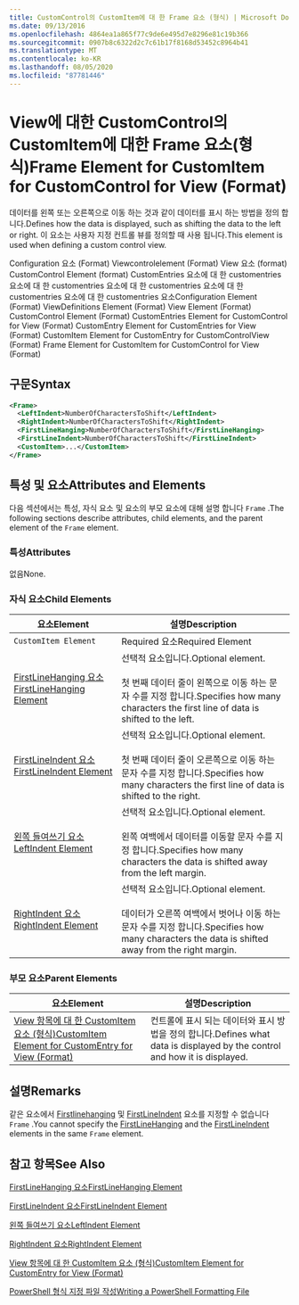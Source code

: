 ```yaml
---
title: CustomControl의 CustomItem에 대 한 Frame 요소 (형식) | Microsoft Docs
ms.date: 09/13/2016
ms.openlocfilehash: 4864ea1a865f77c9de6e495d7e8296e81c19b366
ms.sourcegitcommit: 0907b8c6322d2c7c61b17f8168d53452c8964b41
ms.translationtype: MT
ms.contentlocale: ko-KR
ms.lasthandoff: 08/05/2020
ms.locfileid: "87781446"
---
```

# <a name="frame-element-for-customitem-for-customcontrol-for-view-format"></a><span data-ttu-id="98d63-102">View에 대한 CustomControl의 CustomItem에 대한 Frame 요소(형식)</span><span class="sxs-lookup"><span data-stu-id="98d63-102">Frame Element for CustomItem for CustomControl for View (Format)</span></span>

<span data-ttu-id="98d63-103">데이터를 왼쪽 또는 오른쪽으로 이동 하는 것과 같이 데이터를 표시 하는 방법을 정의 합니다.</span><span class="sxs-lookup"><span data-stu-id="98d63-103">Defines how the data is displayed, such as shifting the data to the left or right.</span></span> <span data-ttu-id="98d63-104">이 요소는 사용자 지정 컨트롤 뷰를 정의할 때 사용 됩니다.</span><span class="sxs-lookup"><span data-stu-id="98d63-104">This element is used when defining a custom control view.</span></span>

<span data-ttu-id="98d63-105">Configuration 요소 (Format) Viewcontrolelement (Format) View 요소 (format) CustomControl Element (format) CustomEntries 요소에 대 한 customentries 요소에 대 한 customentries 요소에 대 한 customentries 요소에 대 한 customentries 요소에 대 한 customentries 요소</span><span class="sxs-lookup"><span data-stu-id="98d63-105">Configuration Element (Format) ViewDefinitions Element (Format) View Element (Format) CustomControl Element (Format) CustomEntries Element for CustomControl for View (Format) CustomEntry Element for CustomEntries for View (Format) CustomItem Element for CustomEntry for CustomControlView (Format) Frame Element for CustomItem for CustomControl for View (Format)</span></span>

## <a name="syntax"></a><span data-ttu-id="98d63-106">구문</span><span class="sxs-lookup"><span data-stu-id="98d63-106">Syntax</span></span>

```xml
<Frame>
  <LeftIndent>NumberOfCharactersToShift</LeftIndent>
  <RightIndent>NumberOfCharactersToShift</RightIndent>
  <FirstLineHanging>NumberOfCharactersToShift</FirstLineHanging>
  <FirstLineIndent>NumberOfCharactersToShift</FirstLineIndent>
  <CustomItem>...</CustomItem>
</Frame>
```

## <a name="attributes-and-elements"></a><span data-ttu-id="98d63-107">특성 및 요소</span><span class="sxs-lookup"><span data-stu-id="98d63-107">Attributes and Elements</span></span>

<span data-ttu-id="98d63-108">다음 섹션에서는 특성, 자식 요소 및 요소의 부모 요소에 대해 설명 합니다 `Frame` .</span><span class="sxs-lookup"><span data-stu-id="98d63-108">The following sections describe attributes, child elements, and the parent element of the `Frame` element.</span></span>

### <a name="attributes"></a><span data-ttu-id="98d63-109">특성</span><span class="sxs-lookup"><span data-stu-id="98d63-109">Attributes</span></span>

<span data-ttu-id="98d63-110">없음</span><span class="sxs-lookup"><span data-stu-id="98d63-110">None.</span></span>

### <a name="child-elements"></a><span data-ttu-id="98d63-111">자식 요소</span><span class="sxs-lookup"><span data-stu-id="98d63-111">Child Elements</span></span>

|<span data-ttu-id="98d63-112">요소</span><span class="sxs-lookup"><span data-stu-id="98d63-112">Element</span></span>|<span data-ttu-id="98d63-113">설명</span><span class="sxs-lookup"><span data-stu-id="98d63-113">Description</span></span>|
|-------------|-----------------|
|`CustomItem Element`|<span data-ttu-id="98d63-114">Required 요소</span><span class="sxs-lookup"><span data-stu-id="98d63-114">Required Element</span></span>|
|[<span data-ttu-id="98d63-115">FirstLineHanging 요소</span><span class="sxs-lookup"><span data-stu-id="98d63-115">FirstLineHanging Element</span></span>](./firstlinehanging-element-for-frame-for-customcontrol-for-view-format.md)|<span data-ttu-id="98d63-116">선택적 요소입니다.</span><span class="sxs-lookup"><span data-stu-id="98d63-116">Optional element.</span></span><br /><br /> <span data-ttu-id="98d63-117">첫 번째 데이터 줄이 왼쪽으로 이동 하는 문자 수를 지정 합니다.</span><span class="sxs-lookup"><span data-stu-id="98d63-117">Specifies how many characters the first line of data is shifted to the left.</span></span>|
|[<span data-ttu-id="98d63-118">FirstLineIndent 요소</span><span class="sxs-lookup"><span data-stu-id="98d63-118">FirstLineIndent Element</span></span>](./firstlineindent-element-for-frame-for-customcontrol-for-view-format.md)|<span data-ttu-id="98d63-119">선택적 요소입니다.</span><span class="sxs-lookup"><span data-stu-id="98d63-119">Optional element.</span></span><br /><br /> <span data-ttu-id="98d63-120">첫 번째 데이터 줄이 오른쪽으로 이동 하는 문자 수를 지정 합니다.</span><span class="sxs-lookup"><span data-stu-id="98d63-120">Specifies how many characters the first line of data is shifted to the right.</span></span>|
|[<span data-ttu-id="98d63-121">왼쪽 들여쓰기 요소</span><span class="sxs-lookup"><span data-stu-id="98d63-121">LeftIndent Element</span></span>](./leftindent-element-for-frame-for-customcontrol-for-view-format.md)|<span data-ttu-id="98d63-122">선택적 요소입니다.</span><span class="sxs-lookup"><span data-stu-id="98d63-122">Optional element.</span></span><br /><br /> <span data-ttu-id="98d63-123">왼쪽 여백에서 데이터를 이동할 문자 수를 지정 합니다.</span><span class="sxs-lookup"><span data-stu-id="98d63-123">Specifies how many characters the data is shifted away from the left margin.</span></span>|
|[<span data-ttu-id="98d63-124">RightIndent 요소</span><span class="sxs-lookup"><span data-stu-id="98d63-124">RightIndent Element</span></span>](./rightindent-element-for-frame-for-customcontrol-for-view-format.md)|<span data-ttu-id="98d63-125">선택적 요소입니다.</span><span class="sxs-lookup"><span data-stu-id="98d63-125">Optional element.</span></span><br /><br /> <span data-ttu-id="98d63-126">데이터가 오른쪽 여백에서 벗어나 이동 하는 문자 수를 지정 합니다.</span><span class="sxs-lookup"><span data-stu-id="98d63-126">Specifies how many characters the data is shifted away from the right margin.</span></span>|

### <a name="parent-elements"></a><span data-ttu-id="98d63-127">부모 요소</span><span class="sxs-lookup"><span data-stu-id="98d63-127">Parent Elements</span></span>

|<span data-ttu-id="98d63-128">요소</span><span class="sxs-lookup"><span data-stu-id="98d63-128">Element</span></span>|<span data-ttu-id="98d63-129">설명</span><span class="sxs-lookup"><span data-stu-id="98d63-129">Description</span></span>|
|-------------|-----------------|
|[<span data-ttu-id="98d63-130">View 항목에 대 한 CustomItem 요소 (형식)</span><span class="sxs-lookup"><span data-stu-id="98d63-130">CustomItem Element for CustomEntry for View (Format)</span></span>](./customitem-element-for-customentry-for-customcontrol-for-view-format.md)|<span data-ttu-id="98d63-131">컨트롤에 표시 되는 데이터와 표시 방법을 정의 합니다.</span><span class="sxs-lookup"><span data-stu-id="98d63-131">Defines what data is displayed by the control and how it is displayed.</span></span>|

## <a name="remarks"></a><span data-ttu-id="98d63-132">설명</span><span class="sxs-lookup"><span data-stu-id="98d63-132">Remarks</span></span>

<span data-ttu-id="98d63-133">같은 요소에서 [Firstlinehanging](./firstlinehanging-element-for-frame-for-customcontrol-for-view-format.md) 및 [FirstLineIndent](./firstlineindent-element-for-frame-for-customcontrol-for-view-format.md) 요소를 지정할 수 없습니다 `Frame` .</span><span class="sxs-lookup"><span data-stu-id="98d63-133">You cannot specify the [FirstLineHanging](./firstlinehanging-element-for-frame-for-customcontrol-for-view-format.md) and the [FirstLineIndent](./firstlineindent-element-for-frame-for-customcontrol-for-view-format.md) elements in the same `Frame` element.</span></span>

## <a name="see-also"></a><span data-ttu-id="98d63-134">참고 항목</span><span class="sxs-lookup"><span data-stu-id="98d63-134">See Also</span></span>

[<span data-ttu-id="98d63-135">FirstLineHanging 요소</span><span class="sxs-lookup"><span data-stu-id="98d63-135">FirstLineHanging Element</span></span>](./firstlinehanging-element-for-frame-for-customcontrol-for-view-format.md)

[<span data-ttu-id="98d63-136">FirstLineIndent 요소</span><span class="sxs-lookup"><span data-stu-id="98d63-136">FirstLineIndent Element</span></span>](./firstlineindent-element-for-frame-for-customcontrol-for-view-format.md)

[<span data-ttu-id="98d63-137">왼쪽 들여쓰기 요소</span><span class="sxs-lookup"><span data-stu-id="98d63-137">LeftIndent Element</span></span>](./leftindent-element-for-frame-for-customcontrol-for-view-format.md)

[<span data-ttu-id="98d63-138">RightIndent 요소</span><span class="sxs-lookup"><span data-stu-id="98d63-138">RightIndent Element</span></span>](./rightindent-element-for-frame-for-customcontrol-for-view-format.md)

[<span data-ttu-id="98d63-139">View 항목에 대 한 CustomItem 요소 (형식)</span><span class="sxs-lookup"><span data-stu-id="98d63-139">CustomItem Element for CustomEntry for View (Format)</span></span>](./customitem-element-for-customentry-for-customcontrol-for-view-format.md)

[<span data-ttu-id="98d63-140">PowerShell 형식 지정 파일 작성</span><span class="sxs-lookup"><span data-stu-id="98d63-140">Writing a PowerShell Formatting File</span></span>](./writing-a-powershell-formatting-file.md)
